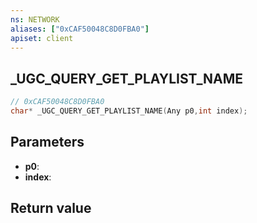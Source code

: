 ```yaml
---
ns: NETWORK
aliases: ["0xCAF50048C8D0FBA0"]
apiset: client
---
```

## _UGC_QUERY_GET_PLAYLIST_NAME

```c
// 0xCAF50048C8D0FBA0
char* _UGC_QUERY_GET_PLAYLIST_NAME(Any p0,int index);
```


## Parameters
* **p0**:
* **index**:

## Return value

